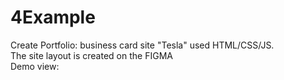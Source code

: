 # 4Example
Create Portfolio: business card site "Tesla" used HTML/CSS/JS. <br>
The site layout is created on the FIGMA <br>
Demo view: 
